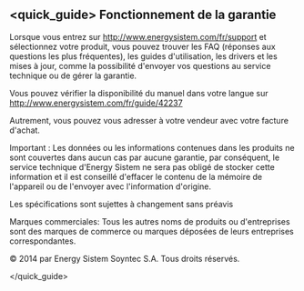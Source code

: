 ## <quick_guide> Fonctionnement de la garantie

Lorsque vous entrez sur http://www.energysistem.com/fr/support et sélectionnez votre produit, vous pouvez trouver les FAQ (réponses aux questions les plus fréquentes), les guides d'utilisation, les drivers et les mises à jour, comme la possibilité d'envoyer vos questions au service technique ou de gérer la garantie.

Vous pouvez vérifier la disponibilité du manuel dans votre langue sur http://www.energysistem.com/fr/guide/42237

Autrement, vous pouvez vous adresser à votre vendeur avec votre facture d'achat.

Important : Les données ou les informations contenues dans les produits ne sont couvertes dans aucun cas par aucune garantie, par conséquent, le service technique d'Energy Sistem ne sera pas obligé de stocker cette information et il est conseillé d'effacer le contenu de la mémoire de l'appareil ou de l'envoyer avec l'information d'origine.

Les spécifications sont sujettes à changement sans préavis

Marques commerciales: Tous les autres noms de produits ou d'entreprises sont des marques de commerce ou marques déposées de leurs entreprises correspondantes.

© 2014 par Energy Sistem Soyntec S.A. Tous droits réservés.

</quick_guide>
